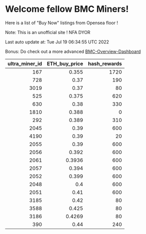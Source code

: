 # Welcome fellow BMC Miners!
Here is a list of "Buy Now" listings from Opensea floor !

Note: This is an unofficial site ! NFA DYOR

Last auto update at: Tue Jul 19 06:34:55 UTC 2022

Bonus: Do check out a more advanced [BMC-Overview-Dashboard](https://dune.com/defifunk/BMC-Overview-Dashboard)


|   ultra_miner_id |   ETH_buy_price |   hash_rewards |
|-----------------:|----------------:|---------------:|
|              167 |          0.355  |           1720 |
|              728 |          0.37   |            190 |
|             3019 |          0.37   |             80 |
|              525 |          0.375  |            620 |
|              630 |          0.38   |            330 |
|             1810 |          0.388  |              0 |
|              292 |          0.389  |            310 |
|             2045 |          0.39   |            600 |
|             4190 |          0.39   |             20 |
|             2055 |          0.39   |            600 |
|             2056 |          0.392  |            600 |
|             2061 |          0.3936 |            600 |
|             2057 |          0.394  |            600 |
|             2052 |          0.399  |            600 |
|             2048 |          0.4    |            600 |
|             2051 |          0.41   |            600 |
|             3185 |          0.42   |             80 |
|             3588 |          0.425  |             80 |
|             3186 |          0.4269 |             80 |
|              390 |          0.44   |            240 |